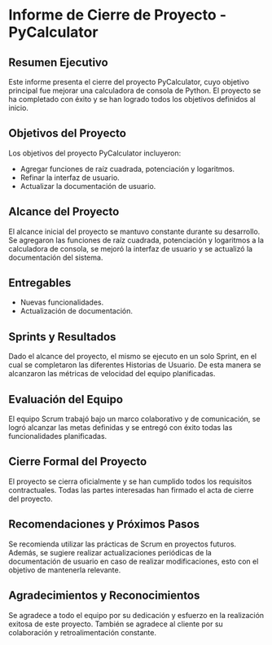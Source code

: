 # Informe de Cierre de Proyecto - PyCalculator

## Resumen Ejecutivo
Este informe presenta el cierre del proyecto PyCalculator, cuyo objetivo principal fue mejorar una calculadora de consola de Python. El proyecto se ha completado con éxito y se han logrado todos los objetivos definidos al inicio.

## Objetivos del Proyecto
Los objetivos del proyecto PyCalculator incluyeron:
- Agregar funciones de raíz cuadrada, potenciación y logaritmos.
- Refinar la interfaz de usuario.
- Actualizar la documentación de usuario.

## Alcance del Proyecto
El alcance inicial del proyecto se mantuvo constante durante su desarrollo. Se agregaron las funciones de raíz cuadrada, potenciación y logaritmos a la calculadora de consola, se mejoró la interfaz de usuario y se actualizó la documentación del sistema.

## Entregables
- Nuevas funcionalidades. 
- Actualización de documentación. 

## Sprints y Resultados
Dado el alcance del proyecto, el mismo se ejecuto en un solo Sprint, en el cual se completaron las diferentes Historias de Usuario. De esta manera se alcanzaron las métricas de velocidad del equipo planificadas.


## Evaluación del Equipo
El equipo Scrum trabajó bajo un marco colaborativo y de comunicación, se logró alcanzar las metas definidas y se entregó con éxito todas las funcionalidades planificadas.

## Cierre Formal del Proyecto
El proyecto se cierra oficialmente y se han cumplido todos los requisitos contractuales. Todas las partes interesadas han firmado el acta de cierre del proyecto.

## Recomendaciones y Próximos Pasos
Se recomienda utilizar las prácticas de Scrum en proyectos futuros. Además, se sugiere realizar actualizaciones periódicas de la documentación de usuario en caso de realizar modificaciones, esto con el objetivo de mantenerla relevante.

## Agradecimientos y Reconocimientos
Se agradece a todo el equipo por su dedicación y esfuerzo en la realización exitosa de este proyecto. También se agradece al cliente por su colaboración y retroalimentación constante.

